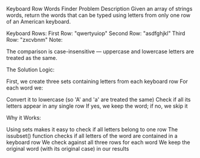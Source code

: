 Keyboard Row Words Finder
Problem Description
Given an array of strings words, return the words that can be typed using letters from only one row of an American keyboard.

Keyboard Rows:
First Row: "qwertyuiop"
Second Row: "asdfghjkl"
Third Row: "zxcvbnm"
Note:

The comparison is case-insensitive — uppercase and lowercase letters are treated as the same.


The Solution Logic:

First, we create three sets containing letters from each keyboard row
For each word we:

Convert it to lowercase (so 'A' and 'a' are treated the same)
Check if all its letters appear in any single row
If yes, we keep the word; if no, we skip it




Why it Works:

Using sets makes it easy to check if all letters belong to one row
The issubset() function checks if all letters of the word are contained in a keyboard row
We check against all three rows for each word
We keep the original word (with its original case) in our results